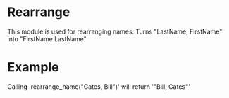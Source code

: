 Rearrange
=========

This module is used for rearranging names.
Turns "LastName, FirstName" into "FirstName LastName"

# Example

Calling 'rearrange_name("Gates, Bill")' will return '"Bill, Gates"'
